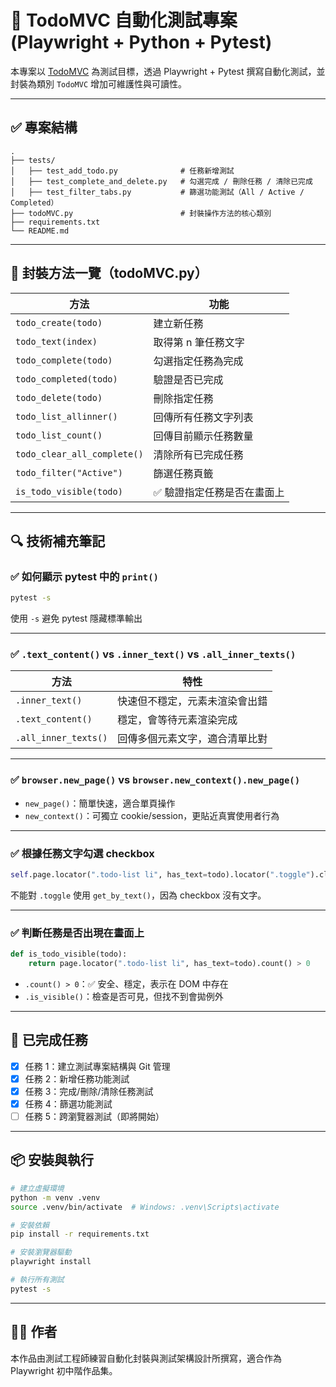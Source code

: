 
# 🧪 TodoMVC 自動化測試專案 (Playwright + Python + Pytest)

本專案以 [TodoMVC](https://todomvc.com/examples/react/dist/#/) 為測試目標，透過 Playwright + Pytest 撰寫自動化測試，並封裝為類別 `TodoMVC` 增加可維護性與可讀性。

---

## ✅ 專案結構

```
.
├── tests/
│   ├── test_add_todo.py              # 任務新增測試
│   ├── test_complete_and_delete.py   # 勾選完成 / 刪除任務 / 清除已完成
│   ├── test_filter_tabs.py           # 篩選功能測試（All / Active / Completed）
├── todoMVC.py                        # 封裝操作方法的核心類別
├── requirements.txt
└── README.md
```

---

## 🧩 封裝方法一覽（todoMVC.py）

| 方法 | 功能 |
|------|------|
| `todo_create(todo)` | 建立新任務 |
| `todo_text(index)` | 取得第 n 筆任務文字 |
| `todo_complete(todo)` | 勾選指定任務為完成 |
| `todo_completed(todo)` | 驗證是否已完成 |
| `todo_delete(todo)` | 刪除指定任務 |
| `todo_list_allinner()` | 回傳所有任務文字列表 |
| `todo_list_count()` | 回傳目前顯示任務數量 |
| `todo_clear_all_complete()` | 清除所有已完成任務 |
| `todo_filter("Active")` | 篩選任務頁籤 |
| `is_todo_visible(todo)` | ✅ 驗證指定任務是否在畫面上 |

---

## 🔍 技術補充筆記

### ✅ 如何顯示 pytest 中的 `print()`

```bash
pytest -s
```
使用 `-s` 避免 pytest 隱藏標準輸出

---

### ✅ `.text_content()` vs `.inner_text()` vs `.all_inner_texts()`

| 方法 | 特性 |
|------|------|
| `.inner_text()` | 快速但不穩定，元素未渲染會出錯 |
| `.text_content()` | 穩定，會等待元素渲染完成 |
| `.all_inner_texts()` | 回傳多個元素文字，適合清單比對 |

---

### ✅ `browser.new_page()` vs `browser.new_context().new_page()`

- `new_page()`：簡單快速，適合單頁操作
- `new_context()`：可獨立 cookie/session，更貼近真實使用者行為

---

### ✅ 根據任務文字勾選 checkbox

```python
self.page.locator(".todo-list li", has_text=todo).locator(".toggle").click()
```

不能對 `.toggle` 使用 `get_by_text()`，因為 checkbox 沒有文字。

---

### ✅ 判斷任務是否出現在畫面上

```python
def is_todo_visible(todo):
    return page.locator(".todo-list li", has_text=todo).count() > 0
```

- `.count() > 0`：✅ 安全、穩定，表示在 DOM 中存在
- `.is_visible()`：檢查是否可見，但找不到會拋例外

---

## 🧪 已完成任務

- [x] 任務 1：建立測試專案結構與 Git 管理
- [x] 任務 2：新增任務功能測試
- [x] 任務 3：完成/刪除/清除任務測試
- [x] 任務 4：篩選功能測試
- [ ] 任務 5：跨瀏覽器測試（即將開始）

---

## 📦 安裝與執行

```bash
# 建立虛擬環境
python -m venv .venv
source .venv/bin/activate  # Windows: .venv\Scripts\activate

# 安裝依賴
pip install -r requirements.txt

# 安裝瀏覽器驅動
playwright install

# 執行所有測試
pytest -s
```

---

## 👨‍💻 作者
本作品由測試工程師練習自動化封裝與測試架構設計所撰寫，適合作為 Playwright 初中階作品集。
